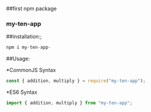 ##first npm package

### my-ten-app

##installation:;

```js
npm i my-ten-app-
```

##Usage:

\*CommonJS Syntax

```js
const { addition, multiply } = require("my-ten-app");
```

\*ES6 Syntax

```js
import { addition, multiply } from "my-ten-app";
```
